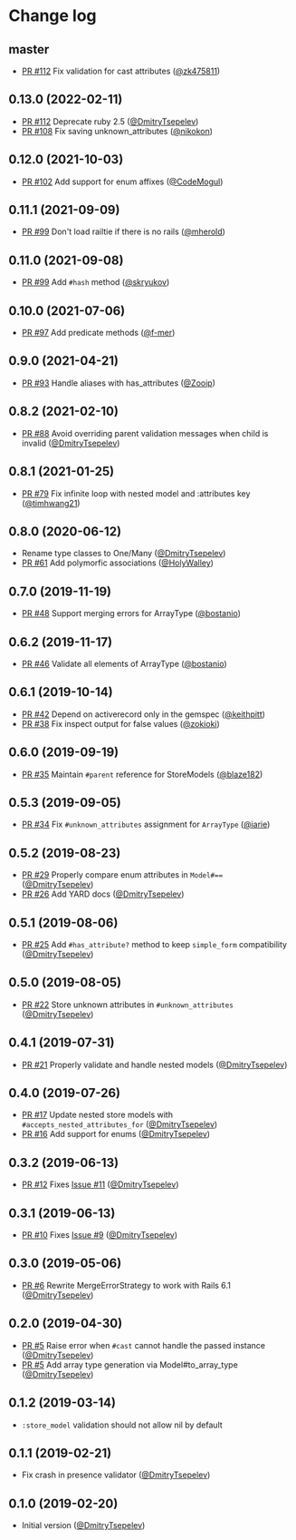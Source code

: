 # Change log

## master

- [PR #112](https://github.com/DmitryTsepelev/store_model/pull/111) Fix validation for cast attributes ([@zk475811])

## 0.13.0 (2022-02-11)

- [PR #112](https://github.com/DmitryTsepelev/store_model/pull/112) Deprecate ruby 2.5 ([@DmitryTsepelev])
- [PR #108](https://github.com/DmitryTsepelev/store_model/pull/108) Fix saving unknown_attributes ([@nikokon])

## 0.12.0 (2021-10-03)

- [PR #102](https://github.com/DmitryTsepelev/store_model/pull/102) Add support for enum affixes ([@CodeMogul])

## 0.11.1 (2021-09-09)

- [PR #99](https://github.com/DmitryTsepelev/store_model/pull/99) Don't load railtie if there is no rails ([@mherold])

## 0.11.0 (2021-09-08)

- [PR #99](https://github.com/DmitryTsepelev/store_model/pull/99) Add `#hash` method ([@skryukov])

## 0.10.0 (2021-07-06)

- [PR #97](https://github.com/DmitryTsepelev/store_model/pull/97) Add predicate methods ([@f-mer])

## 0.9.0 (2021-04-21)

- [PR #93](https://github.com/DmitryTsepelev/store_model/pull/93) Handle aliases with has_attributes ([@Zooip])

## 0.8.2 (2021-02-10)

- [PR #88](https://github.com/DmitryTsepelev/store_model/pull/88) Avoid overriding parent validation messages when child is invalid ([@DmitryTsepelev])

## 0.8.1 (2021-01-25)

- [PR #79](https://github.com/DmitryTsepelev/store_model/pull/79) Fix infinite loop with nested model and :attributes key ([@timhwang21]())

## 0.8.0 (2020-06-12)

- Rename type classes to One/Many ([@DmitryTsepelev][])
- [PR #61](https://github.com/DmitryTsepelev/store_model/pull/61) Add polymorfic associations ([@HolyWalley]())

## 0.7.0 (2019-11-19)

- [PR #48](https://github.com/DmitryTsepelev/store_model/pull/46) Support merging errors for ArrayType ([@bostanio]())

## 0.6.2 (2019-11-17)

- [PR #46](https://github.com/DmitryTsepelev/store_model/pull/46) Validate all elements of ArrayType ([@bostanio]())

## 0.6.1 (2019-10-14)

- [PR #42](https://github.com/DmitryTsepelev/store_model/pull/42) Depend on activerecord only in the gemspec ([@keithpitt]())
- [PR #38](https://github.com/DmitryTsepelev/store_model/pull/38) Fix inspect output for false values ([@zokioki]())

## 0.6.0 (2019-09-19)

- [PR #35](https://github.com/DmitryTsepelev/store_model/pull/35) Maintain `#parent` reference for StoreModels ([@blaze182][])

## 0.5.3 (2019-09-05)

- [PR #34](https://github.com/DmitryTsepelev/store_model/pull/34) Fix `#unknown_attributes` assignment for `ArrayType` ([@iarie][])

## 0.5.2 (2019-08-23)

- [PR #29](https://github.com/DmitryTsepelev/store_model/pull/29) Properly compare enum attributes in `Model#==` ([@DmitryTsepelev][])
- [PR #26](https://github.com/DmitryTsepelev/store_model/pull/26) Add YARD docs ([@DmitryTsepelev][])

## 0.5.1 (2019-08-06)

- [PR #25](https://github.com/DmitryTsepelev/store_model/pull/25) Add `#has_attribute?` method to keep `simple_form` compatibility ([@DmitryTsepelev][])

## 0.5.0 (2019-08-05)

- [PR #22](https://github.com/DmitryTsepelev/store_model/pull/22) Store unknown attributes in `#unknown_attributes` ([@DmitryTsepelev][])

## 0.4.1 (2019-07-31)

- [PR #21](https://github.com/DmitryTsepelev/store_model/pull/21) Properly validate and handle nested models ([@DmitryTsepelev][])

## 0.4.0 (2019-07-26)

- [PR #17](https://github.com/DmitryTsepelev/store_model/pull/17) Update nested store models with `#accepts_nested_attributes_for` ([@DmitryTsepelev][])
- [PR #16](https://github.com/DmitryTsepelev/store_model/pull/16) Add support for enums ([@DmitryTsepelev][])

## 0.3.2 (2019-06-13)

- [PR #12](https://github.com/DmitryTsepelev/store_model/pull/12) Fixes [Issue #11](https://github.com/DmitryTsepelev/store_model/pull/11) ([@DmitryTsepelev][])

## 0.3.1 (2019-06-13)

- [PR #10](https://github.com/DmitryTsepelev/store_model/pull/10) Fixes [Issue #9](https://github.com/DmitryTsepelev/store_model/pull/9) ([@DmitryTsepelev][])

## 0.3.0 (2019-05-06)

- [PR #6](https://github.com/DmitryTsepelev/store_model/pull/6) Rewrite MergeErrorStrategy to work with Rails 6.1 ([@DmitryTsepelev][])

## 0.2.0 (2019-04-30)

- [PR #5](https://github.com/DmitryTsepelev/store_model/pull/5) Raise error when `#cast` cannot handle the passed instance ([@DmitryTsepelev][])
- [PR #5](https://github.com/DmitryTsepelev/store_model/pull/5) Add array type generation via Model#to_array_type ([@DmitryTsepelev][])

## 0.1.2 (2019-03-14)

- `:store_model` validation should not allow nil by default

## 0.1.1 (2019-02-21)

- Fix crash in presence validator ([@DmitryTsepelev][])

## 0.1.0 (2019-02-20)

- Initial version ([@DmitryTsepelev][])

[@DmitryTsepelev]: https://github.com/DmitryTsepelev
[@iarie]: https://github.com/iarie
[@blaze182]: https://github.com/blaze182
[@zokioki]: https://github.com/zokioki
[@keithpitt]: https://github.com/keithpitt
[@bostanio]: https://github.com/bostanio
[@timhwang21]: https://github.com/timhwang21
[@Zooip]: https://github.com/Zooip
[@f-mer]: https://github.com/f-mer
[@skryukov]: https://github.com/skryukov
[@mherold]: https://github.com/mherold
[@CodeMogul]: https://github.com/CodeMogul
[@nikokon]: https://github.com/nikokon
[@zk475811]: https://github.com/zk475811

